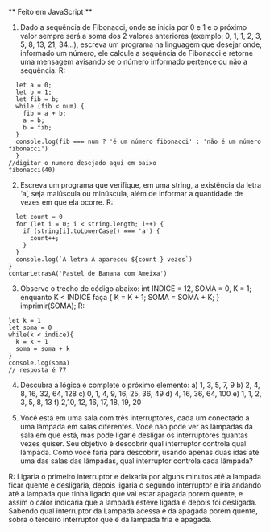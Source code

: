 ** Feito em JavaScript **

1) Dado a sequência de Fibonacci, onde se inicia por 0 e 1 e o próximo valor sempre será a soma dos 2 valores anteriores (exemplo: 0, 1, 1, 2, 3, 5, 8, 13, 21, 34...), escreva um programa na linguagem que desejar onde, informado um número, ele calcule a sequência de Fibonacci e retorne uma mensagem avisando se o número informado pertence ou não a sequência.
R:
```function fibonacci(num) {
  let a = 0;
  let b = 1;
  let fib = b;
  while (fib < num) {
    fib = a + b;
    a = b;
    b = fib;
  }
  console.log(fib === num ? 'é um número fibonacci' : 'não é um número fibonacci')
  }
//digitar o numero desejado aqui em baixo
fibonacci(40)
```
2) Escreva um programa que verifique, em uma string, a existência da letra ‘a’, seja maiúscula ou minúscula, além de informar a quantidade de vezes em que ela ocorre.
R: 
```function contarLetrasA(string) {
  let count = 0
  for (let i = 0; i < string.length; i++) {
    if (string[i].toLowerCase() === 'a') {
      count++;
    }
  }
  console.log(`A letra A apareceu ${count } vezes`)
}
contarLetrasA('Pastel de Banana com Ameixa')
```
3) Observe o trecho de código abaixo: int INDICE = 12, SOMA = 0, K = 1; enquanto K < INDICE faça { K = K + 1; SOMA = SOMA + K; } imprimir(SOMA);
R: 
```const indice = 12
let k = 1
let soma = 0
while(k < indice){
  k = k + 1
  soma = soma + k
}
console.log(soma)
// resposta é 77
```
4) Descubra a lógica e complete o próximo elemento:
a) 1, 3, 5, 7, 9
b) 2, 4, 8, 16, 32, 64, 128
c) 0, 1, 4, 9, 16, 25, 36, 49
d) 4, 16, 36, 64, 100
e) 1, 1, 2, 3, 5, 8, 13
f) 2,10, 12, 16, 17, 18, 19, 20

5) Você está em uma sala com três interruptores, cada um conectado a uma lâmpada em salas diferentes. Você não pode ver as lâmpadas da sala em que está, mas pode ligar e desligar os interruptores quantas vezes quiser. Seu objetivo é descobrir qual interruptor controla qual lâmpada. Como você faria para descobrir, usando apenas duas idas até uma das salas das lâmpadas, qual interruptor controla cada lâmpada?

R: Ligaria o primeiro interruptor e deixaria por alguns minutos até a lampada ficar quente e desligaria, depois ligaria o segundo interruptor e iria andando até a lampada que tinha ligado que vai estar apagada porem quente, e assim o calor indicaria que a lampada esteve ligada e depois foi desligada.
Sabendo qual interruptor da Lampada acessa e da apagada porem quente, sobra o terceiro interruptor que é da lampada fria e apagada.
